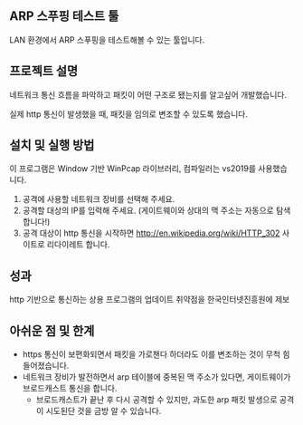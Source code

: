 ## ARP 스푸핑 테스트 툴

LAN 환경에서 ARP 스푸핑을 테스트해볼 수 있는 툴입니다.

## 프로젝트 설명

네트워크 통신 흐름을 파악하고 패킷이 어떤 구조로 됐는지를 알고싶어 개발했습니다.

실제 http 통신이 발생했을 때, 패킷을 임의로 변조할 수 있도록 했습니다.

## 설치 및 실행 방법

이 프로그램은 Window 기반 WinPcap 라이브러리, 컴파일러는 vs2019를 사용했습니다.

1. 공격에 사용할 네트워크 장비를 선택해 주세요.
2. 공격할 대상의 IP를 입력해 주세요. (게이트웨이와 상대의 맥 주소는 자동으로 탐색합니다!)
3. 공격 대상이 http 통신을 시작하면 http://en.wikipedia.org/wiki/HTTP_302 사이트로 리다이레트 합니다.

## 성과

http 기반으로 통신하는 상용 프로그램의 업데이트 취약점을 한국인터넷진흥원에 제보

## 아쉬운 점 및 한계

- https 통신이 보편화되면서 패킷을 가로챈다 하더라도 이를 변조하는 것이 무척 힘들어졌습니다.
- 네트워크 장비가 발전하면서 arp 테이블에 중복된 맥 주소가 있다면, 게이트웨이가 브로드캐스트 통신을 합니다.
  - 브로드캐스트가 끝난 후 다시 공격할 수 있지만, 과도한 arp 패킷 발생으로 공격이 시도된단 것을 금방 알 수 있습니다.

